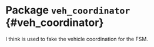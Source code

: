 # Package `veh_coordinator` {#veh_coordinator}

<move-here src='#veh_coordinator-autogenerated'/>

I think is used to fake the vehicle coordination for the FSM.
